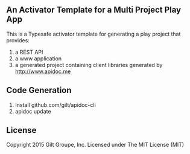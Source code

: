 ## An Activator Template for a Multi Project Play App 
This is a Typesafe activator template for generating a play project that provides:

  1. a REST API
  2. a www application
  3. a generated project containing client libraries generated by http://www.apidoc.me

## Code Generation

  1. Install github.com/gilt/apidoc-cli
  2. apidoc update

## License
Copyright 2015 Gilt Groupe, Inc. 
Licensed under The MIT License (MIT)

